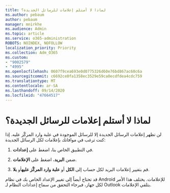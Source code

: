 ```yaml
---
title: لماذا لا أستلم إعلامات للرسائل الجديدة؟
ms.author: pebaum
author: pebaum
manager: mnirkhe
ms.audience: Admin
ms.topic: article
ms.service: o365-administration
ROBOTS: NOINDEX, NOFOLLOW
localization_priority: Priority
ms.collection: Adm_O365
ms.custom:
- "9002579"
- "4995"
ms.openlocfilehash: 0607f9cea693e0d0775326d60e76bd867ac60c6a
ms.sourcegitcommit: c6692ce0fa1358ec3529e59ca0ecdfdea4cdc759
ms.translationtype: MT
ms.contentlocale: ar-SA
ms.lasthandoff: 09/14/2020
ms.locfileid: "47664517"
---
```

# <a name="why-dont-i-get-new-message-notifications"></a>لماذا لا أستلم إعلامات للرسائل الجديدة؟

لن تظهر إعلامات الرسائل الجديدة إلا للرسائل الموجودة في علبة وارد المركّز عليه. إذا كنت ترغب في موافاتك بإعلامات لكل الرسائل الجديدة:

1. في التطبيق الخاص بنا، اضغط على **إعدادات**.

2. ضمن **البريد**، اضغط على **الإعلامات**.

3. قم بتغيير إعلامات البريد لكل حساب إلى **الكل** أو **علبة وارد المركّز عليه**أو **بلا**.

قد تحتاج أيضاً إلى تغيير الإعداد الخاص بك في نظام Android للإعلامات. يختلف هذا الأمر لكل جهاز، فبرجاء التحقق من سماح إعدادات النظام لـ Outlook بتلقي الإعلامات.
